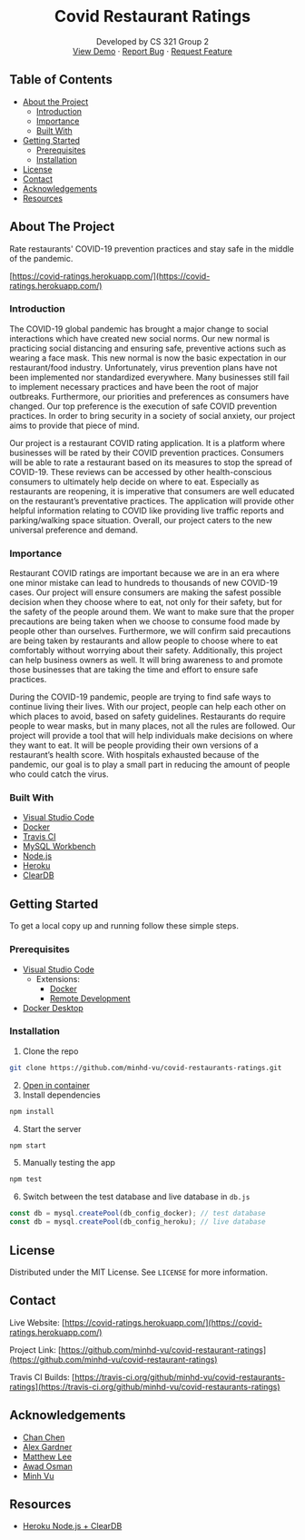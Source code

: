 <br />
<p align="center">
  <h1 align="center">Covid Restaurant Ratings</h1>
  <p align="center">
    Developed by CS 321 Group 2
    <br />
    <a href="https://github.com/minhd-vu/covid-restaurants-ratings">View Demo</a>
    ·
    <a href="https://github.com/minhd-vu/covid-restaurants-ratings/issues">Report Bug</a>
    ·
    <a href="https://github.com/minhd-vu/covid-restaurants-ratings/issues">Request Feature</a>
  </p>
</p>

<!-- TABLE OF CONTENTS -->
## Table of Contents

* [About the Project](#about-the-project)
  * [Introduction](#introduction)
  * [Importance](#importance)
  * [Built With](#built-with)
* [Getting Started](#getting-started)
  * [Prerequisites](#prerequisites)
  * [Installation](#installation)
* [License](#license)
* [Contact](#contact)
* [Acknowledgements](#acknowledgements)
* [Resources](#resources)

<!-- ABOUT THE PROJECT -->
## About The Project

Rate restaurants' COVID-19 prevention practices and stay safe in the middle of the pandemic.

[https://covid-ratings.herokuapp.com/](https://covid-ratings.herokuapp.com/)

### Introduction

The COVID-19 global pandemic has brought a major change to social interactions which have created new social norms. Our new normal is practicing social distancing and ensuring safe, preventive actions such as wearing a face mask. This new normal is now the basic expectation in our restaurant/food industry. Unfortunately, virus prevention plans have not been implemented nor standardized everywhere. Many businesses still fail to implement necessary practices and have been the root of major outbreaks. Furthermore, our priorities and preferences as consumers have changed. Our top preference is the execution of safe COVID prevention practices. In order to bring security in a society of social anxiety, our project aims to provide that piece of mind. 

Our project is a restaurant COVID rating application. It is a platform where businesses will be rated by their COVID prevention practices. Consumers will be able to rate a restaurant based on its measures to stop the spread of COVID-19. These reviews can be accessed by other health-conscious consumers to ultimately help decide on where to eat.  Especially as restaurants are reopening, it is imperative that consumers are well educated on the restaurant’s preventative practices. The application will provide other helpful information relating to COVID like providing live traffic reports and parking/walking space situation. Overall, our project caters to the new universal preference and demand. 

### Importance

Restaurant COVID ratings are important because we are in an era where one minor mistake can lead to hundreds to thousands of new COVID-19 cases. Our project will ensure consumers are making the safest possible decision when they choose where to eat, not only for their safety, but for the safety of the people around them. We want to make sure that the proper precautions are being taken when we choose to consume food made by people other than ourselves. Furthermore, we will confirm said precautions are being taken by restaurants and allow people to choose where to eat comfortably without worrying about their safety. Additionally, this project can help business owners as well. It will bring awareness to and promote those businesses that are taking the time and effort to ensure safe practices.  

During the COVID-19 pandemic, people are trying to find safe ways to continue living their lives. With our project, people can help each other on which places to avoid, based on safety guidelines. Restaurants do require people to wear masks, but in many places, not all the rules are followed.  Our project will provide a tool that will help individuals make decisions on where they want to eat. It will be people providing their own versions of a restaurant’s health score. With hospitals exhausted because of the pandemic, our goal is to play a small part in reducing the amount of people who could catch the virus. 

### Built With

* [Visual Studio Code](https://code.visualstudio.com/)
* [Docker](https://www.docker.com/)
* [Travis CI](https://travis-ci.org/)
* [MySQL Workbench](https://dev.mysql.com/downloads/workbench/)
* [Node.js](https://nodejs.org/en/)
* [Heroku](https://heroku.com/)
* [ClearDB](https://www.cleardb.com/)

<!-- GETTING STARTED -->
## Getting Started

To get a local copy up and running follow these simple steps.

### Prerequisites

* [Visual Studio Code](https://code.visualstudio.com/)
    * Extensions:
        * [Docker](https://marketplace.visualstudio.com/items?itemName=ms-azuretools.vscode-docker)
        * [Remote Development](https://marketplace.visualstudio.com/items?itemName=ms-vscode-remote.vscode-remote-extensionpack)
* [Docker Desktop](https://www.docker.com/)

### Installation

1. Clone the repo
```sh
git clone https://github.com/minhd-vu/covid-restaurants-ratings.git
```
2. [Open in container](https://code.visualstudio.com/docs/remote/containers)
3. Install dependencies
```sh
npm install
```
4. Start the server
```sh
npm start
```
5. Manually testing the app
```sh
npm test
```
6. Switch between the test database and live database in `db.js`
```js
const db = mysql.createPool(db_config_docker); // test database
const db = mysql.createPool(db_config_heroku); // live database
```

<!-- LICENSE -->
## License

Distributed under the MIT License. See `LICENSE` for more information.

<!-- CONTACT -->
## Contact

Live Website: [https://covid-ratings.herokuapp.com/](https://covid-ratings.herokuapp.com/)

Project Link: [https://github.com/minhd-vu/covid-restaurant-ratings](https://github.com/minhd-vu/covid-restaurant-ratings)

Travis CI Builds: [https://travis-ci.org/github/minhd-vu/covid-restaurants-ratings](https://travis-ci.org/github/minhd-vu/covid-restaurants-ratings)

<!-- ACKNOWLEDGEMENTS -->
## Acknowledgements

* [Chan Chen](https://github.com/gchanchen)
* [Alex Gardner](https://github.com/Agardner329)
* [Matthew Lee](https://github.com/Mattlee25)
* [Awad Osman](https://github.com/aosmann7)
* [Minh Vu](https://github.com/minhd-vu)

## Resources
* [Heroku Node.js + ClearDB](https://bezkoder.com/deploy-node-js-app-heroku-cleardb-mysql/)